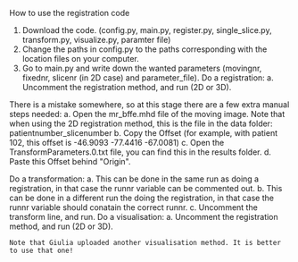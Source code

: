 How to use the registration code

1. Download the code. (config.py, main.py, register.py, single_slice.py, transform.py, visualize.py, paramter file)
2. Change the paths in config.py to the paths corresponding with the location files on your computer.
3. Go to main.py and write down the wanted parameters (movingnr, fixednr, slicenr (in 2D case) and parameter_file).
  Do a registration:
    a. Uncomment the registration method, and run (2D or 3D).
    
There is a mistake somewhere, so at this stage there are a few extra manual steps needed:
  a. Open the mr_bffe.mhd file of the moving image. Note that when using the 2D registration method, this is the file in the data folder: patientnumber_slicenumber
  b. Copy the Offset (for example, with patient 102, this offset is -46.9093 -77.4416 -67.0081)
  c. Open the TransformParameters.0.txt file, you can find this in the results folder.
  d. Paste this Offset behind "Origin".    
    
  Do a transformation:
    a. This can be done in the same run as doing a registration, in that case the runnr variable can be commented out.
    b. This can be done in a different run the doing the registration, in that case the runnr variable should conatain the correct runnr.
    c. Uncomment the transform line, and run.
  Do a visualisation:
    a. Uncomment the registration method, and run (2D or 3D).
    
    Note that Giulia uploaded another visualisation method. It is better to use that one! 
